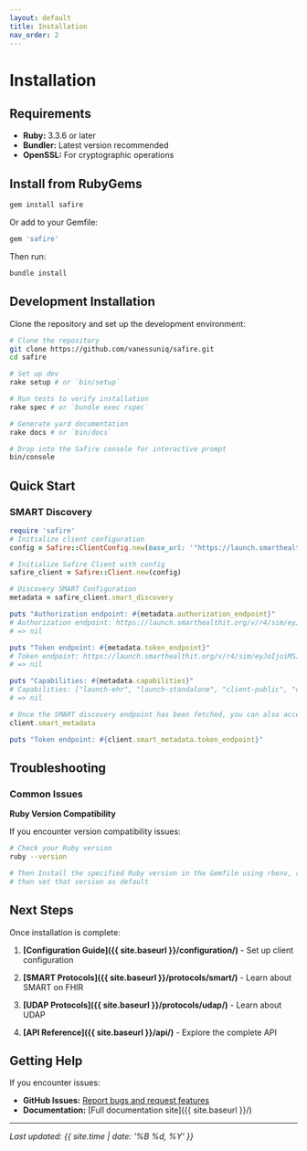 ```yaml
---
layout: default
title: Installation
nav_order: 2
---
```


# Installation

## Requirements

- **Ruby:** 3.3.6 or later
- **Bundler:** Latest version recommended
- **OpenSSL:** For cryptographic operations

## Install from RubyGems

```bash
gem install safire
```

Or add to your Gemfile:

```ruby
gem 'safire'
```

Then run:

```bash
bundle install
```

## Development Installation

Clone the repository and set up the development environment:

```bash
# Clone the repository
git clone https://github.com/vanessuniq/safire.git
cd safire

# Set up dev
rake setup # or `bin/setup`

# Run tests to verify installation
rake spec # or `bundle exec rspec`

# Generate yard documentation
rake docs # or `bin/docs`

# Drop into the Safire console for interactive prompt
bin/console
```

## Quick Start

### SMART Discovery

```ruby
require 'safire'
# Initialize client configuration
config = Safire::ClientConfig.new(base_url: '"https://launch.smarthealthit.org/v/r4/sim/eyJoIjoiMSJ9/fhir')

# Initialize Safire Client with config
safire_client = Safire::Client.new(config)

# Discovery SMART Configuration
metadata = safire_client.smart_discovery

puts "Authorization endpoint: #{metadata.authorization_endpoint}"
# Authorization endpoint: https://launch.smarthealthit.org/v/r4/sim/eyJoIjoiMSJ9/auth/authorize
# => nil

puts "Token endpoint: #{metadata.token_endpoint}"
# Token endpoint: https://launch.smarthealthit.org/v/r4/sim/eyJoIjoiMSJ9/auth/token
# => nil

puts "Capabilities: #{metadata.capabilities}"
# Capabilities: ["launch-ehr", "launch-standalone", "client-public", "client-confidential-symmetric", "client-confidential-asymmetric", "sso-openid-connect", "context-passthrough-banner", "context-passthrough-style", "context-ehr-patient", "context-ehr-encounter", "context-standalone-patient", "context-standalone-encounter", "permission-offline", "permission-patient", "permission-user", "permission-v1", "permission-v2", "authorize-post"]
# => nil

# Once the SMART discovery endpoint has been fetched, you can also access the SMART metadata as follow:
client.smart_metadata

puts "Token endpoint: #{client.smart_metadata.token_endpoint}"
```

## Troubleshooting

### Common Issues

**Ruby Version Compatibility**

If you encounter version compatibility issues:

```bash
# Check your Ruby version
ruby --version

# Then Install the specified Ruby version in the Gemfile using rbenv, rvm, or asdf
# then set that version as default
```

## Next Steps

Once installation is complete:

1. __[Configuration Guide]({{ site.baseurl }}/configuration/)__ - Set up client configuration

1. __[SMART Protocols]({{ site.baseurl }}/protocols/smart/)__ - Learn about SMART on FHIR

1. __[UDAP Protocols]({{ site.baseurl }}/protocols/udap/)__ - Learn about UDAP

1. __[API Reference]({{ site.baseurl }}/api/)__ - Explore the complete API

## Getting Help

If you encounter issues:

- __GitHub Issues:__ [Report bugs and request features](https://github.com/vanessuniq/safire/issues)
- __Documentation:__ [Full documentation site]({{ site.baseurl }}/)

---

*Last updated: {{ site.time | date: '%B %d, %Y' }}*
